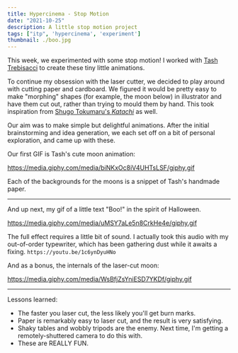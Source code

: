 ```yaml
---
title: Hypercinema - Stop Motion
date: "2021-10-25"
description: A little stop motion project
tags: ["itp", 'hypercinema', 'experiment']
thumbnail: ./boo.jpg
---
```

This week, we experimented with some stop motion! I worked with [Tash Trebisacci](https://www.tatianatrebisacci.com) to create these tiny little animations.

To continue my obsession with the laser cutter, we decided to play around with cutting paper and cardboard. We figured it would be pretty easy to make "morphing" shapes (for example, the moon below) in illustrator and have them cut out, rather than trying to mould them by hand. This took inspiration from [Shugo Tokumaru's *Katachi*](https://www.youtube.com/watch?v=Q-WM-x__BOk) as well.

Our aim was to make simple but delightful animations. After the initial brainstorming and idea generation, we each set off on a bit of personal exploration, and came up with these.

Our first GIF is Tash's cute moon animation:

https://media.giphy.com/media/biNKxOc8iV4UHTsLSF/giphy.gif

Each of the backgrounds for the moons is a snippet of Tash's handmade paper.

---

And up next, my gif of a little text "Boo!" in the spirit of Halloween.

https://media.giphy.com/media/uMSY7aLe5n8CrkHe4e/giphy.gif


The full effect requires a little bit of sound. I actually took this audio with my out-of-order typewriter, which has been gathering dust while it awaits a fixing.
`https://youtu.be/1c6ynDyuHNo`

And as a bonus, the internals of the laser-cut moon:

https://media.giphy.com/media/WsBfjZsYniESD7YKDf/giphy.gif

---

Lessons learned:
- The faster you laser cut, the less likely you'll get burn marks.
- Paper is remarkably easy to laser cut, and the result is very satisfying.
- Shaky tables and wobbly tripods are the enemy. Next time, I'm getting a remotely-shuttered camera to do this with.
- These are REALLY FUN.
